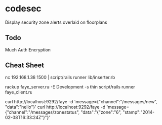 codesec
===========
Display security zone alerts overlaid on floorplans

Todo
-------------
Much
Auth
Encryption


Cheat Sheet
-------------
nc 192.168.1.38 1500 | script/rails runner lib/inserter.rb

rackup faye_server.ru -E Development -s thin
script/rails runner faye_client.ru

curl http://localhost:9292/faye -d 'message={"channel":"/messages/new", "data":"hello"}'
curl http://localhost:9292/faye -d 'message={"channel":"/messages/zonestatus", "data":"{\"zone\":\"6\", \"stamp\":\"2014-02-08T16:33:24Z\"}"}'
